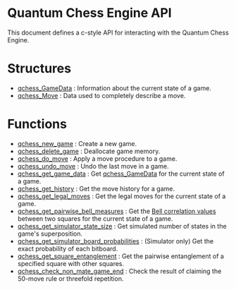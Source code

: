 # Quantum Chess Engine API
This document defines a c-style API for interacting with the Quantum Chess Engine.

# Structures
* [qchess_GameData](./api/GameData.md) : Information about the current state of a game.
* [qchess_Move](./api/Move.md) : Data used to completely describe a move.

# Functions
* [qchess_new_game](./api/new_game.md) : Create a new game.
* [qchess_delete_game](./api/delete_game.md) : Deallocate game memory.
* [qchess_do_move](./api/do_move.md) : Apply a move procedure to a game.
* [qchess_undo_move](./api/undo_move.md) : Undo the last move in a game.
* [qchess_get_game_data](./api/get_game_data.md) : Get [qchess_GameData](./api/GameData.md) for the current state of a game.
* [qchess_get_history](./api/get_history.md) : Get the move history for a game.
* [qchess_get_legal_moves](./api/get_legal_moves.md) : Get the legal moves for the current state of a game.
* [qchess_get_pairwise_bell_measures](./api/get_pairwise_bell_measures.md) : Get the [Bell correlation values](./math.md#bell-correlations) between two squares for the current state of a game.
* [qchess_get_simulator_state_size](./api/get_simulator_state_size.md) : Get simulated number of states in the game's superposition.
* [qchess_get_simulator_board_probabilities](./api/get_simulator_board_probabilities.md) : (Simulator only) Get the exact probability of each bitboard.
* [qchess_get_square_entanglement](./api/get_square_entanglement.md) : Get the pairwise entanglement of a specified square with other squares.
* [qchess_check_non_mate_game_end](./api/check_non_mate_game_end.md) : Check the result of claiming the 50-move rule or threefold repetition.
